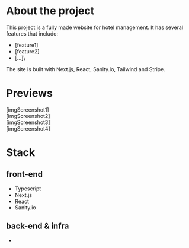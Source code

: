 # About the project

This project is a fully made website for hotel management. It has several features that includo:

- [feature1]
- [feature2]
- [...]\

The site is built with Next.js, React, Sanity.io, Tailwind and Stripe.

# Previews

[imgScreenshot1]\
[imgScreenshot2]\
[imgScreenshot3]\
[imgScreenshot4]

# Stack

## front-end

- Typescript
- Next.js
- React
- Sanity.io

## back-end & infra

-
